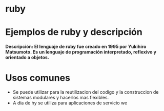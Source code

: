 # ruby
# Ejemplos de ruby y descripción
#### Descripción: El lenguaje de ruby fue creado en 1995 por Yukihiro Matsumoto. Es un lenguaje de programación interpretado, reflexivo y orientado a objetos.
# Usos comunes 
- Se puede utilizar para la reutilizacion del codigo y la construccion de sistemas modulares y hacerlos mas flexibles. 
- A día de hy se utiliza para aplicaciones de servicio we 
